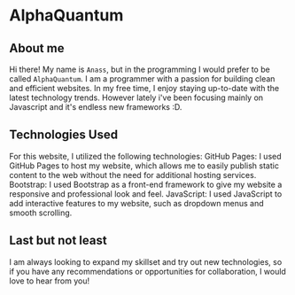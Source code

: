 # AlphaQuantum

## About me
Hi there! My name is `Anass`, but in the programming I would prefer to be called `AlphaQuantum`. I am a programmer with a passion for building clean and efficient websites. In my free time, I enjoy staying up-to-date with the latest technology trends. However lately i've been focusing mainly on Javascript and it's endless new frameworks :D.

## Technologies Used
For this website, I utilized the following technologies:
GitHub Pages: I used GitHub Pages to host my website, which allows me to easily publish static content to the web without the need for additional hosting services.
Bootstrap: I used Bootstrap as a front-end framework to give my website a responsive and professional look and feel.
JavaScript: I used JavaScript to add interactive features to my website, such as dropdown menus and smooth scrolling.

## Last but not least
I am always looking to expand my skillset and try out new technologies, so if you have any recommendations or opportunities for collaboration, I would love to hear from you!
